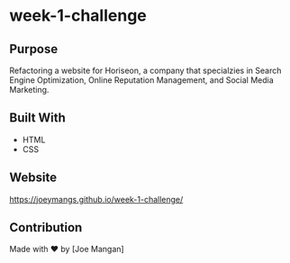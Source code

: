 # week-1-challenge

## Purpose
Refactoring a website for Horiseon, a company that specialzies in Search Engine Optimization, Online Reputation Management, and Social Media Marketing.

## Built With
* HTML
* CSS

## Website
https://joeymangs.github.io/week-1-challenge/

## Contribution
Made with ❤️ by [Joe Mangan]